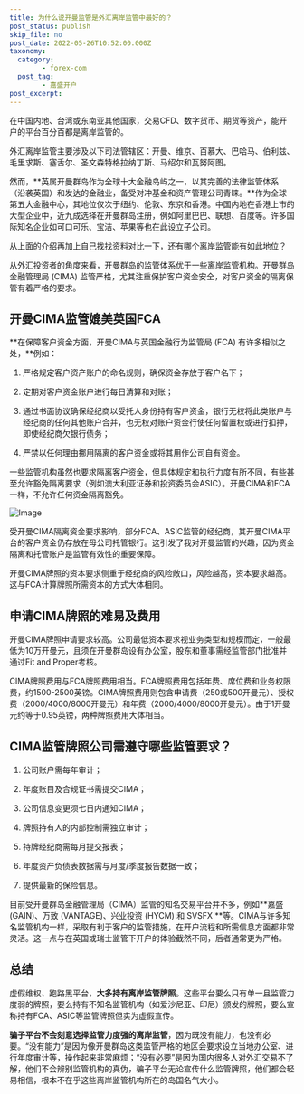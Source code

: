 ```yaml
---
title: 为什么说开曼监管是外汇离岸监管中最好的？
post_status: publish
skip_file: no
post_date: 2022-05-26T10:52:00.000Z
taxonomy:
  category:
        - forex-com
  post_tag:
        - 嘉盛开户
post_excerpt: 
---
```

在中国内地、台湾或东南亚其他国家，交易CFD、数字货币、期货等资产，能开户的平台百分百都是离岸监管的。

外汇离岸监管主要涉及以下司法管辖区：开曼、维京、百慕大、巴哈马、伯利兹、毛里求斯、塞舌尔、圣文森特格拉纳丁斯、马绍尔和瓦努阿图。

然而，**英属开曼群岛作为全球十大金融岛屿之一，以其完善的法律监管体系（沿袭英国）和发达的金融业，备受对冲基金和资产管理公司青睐。**作为全球第五大金融中心，其地位仅次于纽约、伦敦、东京和香港。中国内地在香港上市的大型企业中，近九成选择在开曼群岛注册，例如阿里巴巴、联想、百度等。许多国际知名企业如可口可乐、宝洁、苹果等也在此设立子公司。

从上面的介绍再加上自己找找资料对比一下，还有哪个离岸监管能有如此地位？

从外汇投资者的角度来看，开曼群岛的监管体系优于一些离岸监管机构。开曼群岛金融管理局 (CIMA) 监管严格，尤其注重保护客户资金安全，对客户资金的隔离保管有着严格的要求。

## 开曼CIMA监管媲美英国FCA

**在保障客户资金方面，开曼CIMA与英国金融行为监管局 (FCA) 有许多相似之处，**例如：

1. 严格规定客户资产账户的命名规则，确保资金存放于客户名下；

1. 定期对客户资金账户进行每日清算和对账；

1. 通过书面协议确保经纪商以受托人身份持有客户资金，银行无权将此类账户与经纪商的任何其他账户合并，也无权对账户资金行使任何留置权或进行扣押，即使经纪商欠银行债务；

1. 严禁以任何理由挪用隔离的客户资金或将其用作公司自有资金。

一些监管机构虽然也要求隔离客户资金，但具体规定和执行力度有所不同，有些甚至允许豁免隔离要求（例如澳大利亚证券和投资委员会ASIC）。开曼CIMA和FCA一样，不允许任何资金隔离豁免。

![Image](https://prod-files-secure.s3.us-west-2.amazonaws.com/39ed1227-6d7d-4570-be36-9ccd4a2c4241/bd849744-3fcb-4a37-8312-357962c8f065/image.png?X-Amz-Algorithm=AWS4-HMAC-SHA256&X-Amz-Content-Sha256=UNSIGNED-PAYLOAD&X-Amz-Credential=ASIAZI2LB4665JBMV3EO%2F20250512%2Fus-west-2%2Fs3%2Faws4_request&X-Amz-Date=20250512T221406Z&X-Amz-Expires=3600&X-Amz-Security-Token=IQoJb3JpZ2luX2VjEDYaCXVzLXdlc3QtMiJGMEQCIBcpaAiVwYgRRoMSennAu3aGtSlNTkdAl1BH6deymcvSAiACPNl%2BOID4Oq%2BCI7uLElBO4mjNsDARrN0pA%2FfErOgcyyqIBAjf%2F%2F%2F%2F%2F%2F%2F%2F%2F%2F8BEAAaDDYzNzQyMzE4MzgwNSIME2%2Bhldrs%2BdpPdW8GKtwD3OHPuABZrl25qkt6dj0U1Cu7fye82m4lP0fSE8ZGMYo9TiArvd0K6RIfcX27V5mQa%2F%2FZ7iIYWDgfiHj6a%2F7WZewBcwK%2F0vrwBiu1xJJR78mt7dkyySjKD%2B3oqtEF99rv95wIXv62P85b%2F8wXA%2BnlChmVfF7F1NY%2Ff1ezKiHsM7hIewS6yaTAZGmXzbzsco97DOrwc%2BFYBEJMVcs%2F1kD1Mi4T4To7GLv%2FDPtvHL%2B0%2Fe1CIdfq02dOoZWqHBjI2h0qmpIPK0l2Hm7lQXfXJ0BDLI8mAcYA5eEEQgYVe3H9lDaE4QYHPBMOHPydI8TIHF0b0ce0C7PtPJf51JGlamJAMMv3hTSXkWTzDIiPDDGnaWW1X0ZDb0Dbuy7TCT0QL2xVng59Yvn9%2BkV62ap362klaMoErX8sQ1bSPg8jdOTgHzTSL4IBbUXPthxB%2BH8pyfhcZg1DaGMpjzvgfkBFUOHaCo1Lq8GxHWnDn%2BHYfU1RofZmmzZcKoQEChktRYNHoFxQbaVXVg1PaXqX1OOi8L6bXiLHy1Yz1QCPSwvs%2BxJsryyoRemgjAgAV4EOlQJgOBDYziF9Zb%2F8BH853P3%2FCnF5lyaBgaxY1rpVfwRWI7Y9I4nASQL2qB0d8JfNKoow6NyJwQY6pgE0d1ByXVMSN5seoDBRpW35114JSxns8T1iCtr1eigDqVjxf%2Bcxoh9M2zy%2Fr9icngp1LcajC3%2BNAbSD7um7qrIKrVFc29qy6QlBTptIkyoivv6%2Ftyzeu2N9Hn3LseXqUCUXJfBbCBDE8GjsTIv5EDpSZf2Y0jvEiRmM2bxWwiIdjClIqw9%2FqWcjdd38GrMRNNCHrBfcrr8Yy2Bn0dmR23dIe1t8t3Rl&X-Amz-Signature=b844af26bbbc5d8835c43e3938f2291dec1757b4a52fe174ff84a235d48dc80f&X-Amz-SignedHeaders=host&x-id=GetObject)

受开曼CIMA隔离资金要求影响，部分FCA、ASIC监管的经纪商，其开曼CIMA平台的客户资金仍存放在母公司托管银行。这引发了我对开曼监管的兴趣，因为资金隔离和托管账户是监管有效性的重要保障。

开曼CIMA牌照的资本要求侧重于经纪商的风险敞口，风险越高，资本要求越高。这与FCA计算牌照所需资本的方式大体相同。

## **申请CIMA牌照的难易及费用**

开曼CIMA牌照申请要求较高。公司最低资本要求视业务类型和规模而定，一般最低为10万开曼元，且须在开曼群岛设有办公室，股东和董事需经监管部门批准并通过Fit and Proper考核。

CIMA牌照费用与FCA牌照费用相当。FCA牌照费用包括年费、席位费和业务权限费，约1500-2500英镑。CIMA牌照费用则包含申请费（250或500开曼元）、授权费（2000/4000/8000开曼元）和年费（2000/4000/8000开曼元）。由于1开曼元约等于0.95英镑，两种牌照费用大体相当。

## CIMA监管牌照公司需遵守哪些监管要求？

1. 公司账户需每年审计；

1. 年度账目及合规证书需提交CIMA；

1. 公司信息变更须七日内通知CIMA；

1. 牌照持有人的内部控制需独立审计；

1. 持牌经纪商需每月提交报表；

1. 年度资产负债表数据需与月度/季度报告数据一致；

1. 提供最新的保险信息。

目前受开曼群岛金融管理局（CIMA）监管的知名交易平台并不多，例如**嘉盛 (GAIN)、万致 (VANTAGE)、兴业投资 (HYCM) 和 SVSFX **等。CIMA与许多知名监管机构一样，采取有利于客户的监管措施，在开户流程和所需信息方面都非常灵活。这一点与在英国或瑞士监管下开户的体验截然不同，后者通常更为严格。

## 总结

虚假维权、跑路黑平台，**大多持有离岸监管牌照**。这些平台要么只有单一且监管力度弱的牌照，要么持有不知名监管机构（如爱沙尼亚、印尼）颁发的牌照，要么宣称持有FCA、ASIC等监管牌照但实为虚假宣传。

**骗子平台不会刻意选择监管力度强的离岸监管**，因为既没有能力，也没有必要。“没有能力”是因为像开曼群岛这类监管严格的地区会要求设立当地办公室、进行年度审计等，操作起来非常麻烦；“没有必要”是因为国内很多人对外汇交易不了解，他们不会辨别监管机构的真伪，骗子平台无论宣传什么监管牌照，他们都会轻易相信，根本不在乎这些离岸监管机构所在的岛国名气大小。